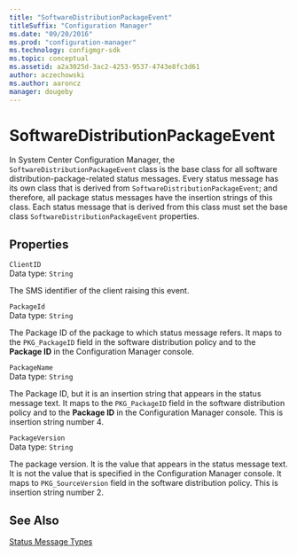 ```yaml
---
title: "SoftwareDistributionPackageEvent"
titleSuffix: "Configuration Manager"
ms.date: "09/20/2016"
ms.prod: "configuration-manager"
ms.technology: configmgr-sdk
ms.topic: conceptual
ms.assetid: a2a3025d-3ac2-4253-9537-4743e8fc3d61
author: aczechowski
ms.author: aaroncz
manager: dougeby
---
```

# SoftwareDistributionPackageEvent
In System Center Configuration Manager, the `SoftwareDistributionPackageEvent` class is the base class for all software distribution-package-related status messages. Every status message has its own class that is derived from `SoftwareDistributionPackageEvent`; and therefore, all package status messages have the insertion strings of this class. Each status message that is derived from this class must set the base class `SoftwareDistributionPackageEvent` properties.  

## Properties  
 `ClientID`  
 Data type: `String`  

 The SMS identifier of the client raising this event.  

 `PackageId`  
 Data type: `String`  

 The Package ID of the package to which status message refers. It maps to the `PKG_PackageID` field in the software distribution policy and to the **Package ID** in the Configuration Manager console.  

 `PackageName`  
 Data type: `String`  

 The Package ID, but it is an insertion string that appears in the status message text. It maps to the `PKG_PackageID` field in the software distribution policy and to the **Package ID** in the Configuration Manager console. This is insertion string number 4.  

 `PackageVersion`  
 Data type: `String`  

 The package version. It is the value that appears in the status message text. It is not the value that is specified in the Configuration Manager console. It maps to `PKG_SourceVersion` field in the software distribution policy. This is insertion string number 2.  

## See Also  
 [Status Message Types](../../../../../develop/reference/core/servers/manage/status-message-types.md)

